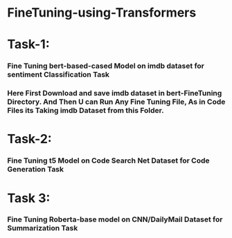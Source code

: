 # FineTuning-using-Transformers

# Task-1: 
### Fine Tuning bert-based-cased Model on imdb dataset for sentiment Classification Task

### Here First Download and save imdb dataset in bert-FineTuning Directory. And Then U can Run Any Fine Tuning File, As in Code Files its Taking imdb Dataset from this Folder.


# Task-2: 
### Fine Tuning t5 Model on Code Search Net Dataset for Code Generation Task

# Task 3:
### Fine Tuning Roberta-base model on CNN/DailyMail Dataset for Summarization Task 